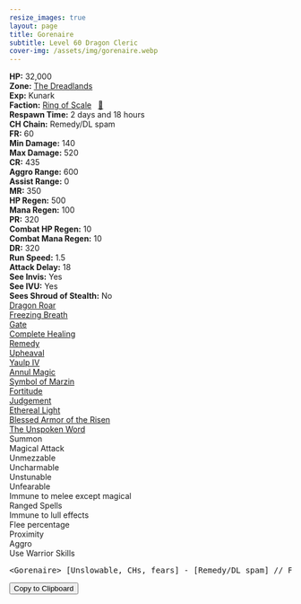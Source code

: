 ```yaml
---
resize_images: true
layout: page
title: Gorenaire
subtitle: Level 60 Dragon Cleric
cover-img: /assets/img/gorenaire.webp
---
```


<div class="info-section">
<div class="info-item"><strong>HP:</strong> 32,000</div>
<div class="info-item"><strong>Zone:</strong> <a href="https://www.pqdi.cc/zone/86" target="_blank">The Dreadlands</a></div>
<div class="info-item"><strong>Exp:</strong> Kunark</div>
<div class="info-item"><strong>Faction:</strong> <a href="https://www.pqdi.cc/faction/304" target="_blank">Ring of Scale</a>&nbsp;&nbsp;&nbsp;<a href="https://www.pqdi.cc/npc/86000" target="_blank" title="View NPC on PQDI">🔗</a></div>
</div>

<div class="info-lockout">
<div class="info-lockoutitem"><strong>Respawn Time:</strong> 2 days and 18 hours </div>
<div class="info-lockoutitem"><strong>CH Chain:</strong> Remedy/DL spam</div>
</div>

<div class="stats-grid">
<div class="stats-row">
<div class="stats-cell"><strong>FR:</strong> 60</div>
<div class="stats-cell"><strong>Min Damage:</strong> 140</div>
<div class="stats-cell"><strong>Max Damage:</strong> 520</div>
</div>
<div class="stats-row">
<div class="stats-cell"><strong>CR:</strong> 435</div>
<div class="stats-cell"><strong>Aggro Range:</strong> 600</div>
<div class="stats-cell"><strong>Assist Range:</strong> 0</div>
</div>
<div class="stats-row">
<div class="stats-cell"><strong>MR:</strong> 350</div>
<div class="stats-cell"><strong>HP Regen:</strong> 500</div>
<div class="stats-cell"><strong>Mana Regen:</strong> 100</div>
</div>
<div class="stats-row">
<div class="stats-cell"><strong>PR:</strong> 320</div>
<div class="stats-cell"><strong>Combat HP Regen:</strong> 10</div>
<div class="stats-cell"><strong>Combat Mana Regen:</strong> 10</div>
</div>
<div class="stats-row">
<div class="stats-cell"><strong>DR:</strong> 320</div>
<div class="stats-cell"><strong>Run Speed:</strong> 1.5</div>
<div class="stats-cell"><strong>Attack Delay:</strong> 18</div>
</div>
<div class="stats-row">
<div class="stats-cell"><strong>See Invis:</strong> Yes</div>
<div class="stats-cell"><strong>See IVU:</strong> Yes</div>
<div class="stats-cell"><strong>Sees Shroud of Stealth:</strong> No</div>
</div>
</div>

<div class="spell-grid">
<div class="spell-cell"><a href="https://www.pqdi.cc/spell/789" target="_blank">Dragon Roar</a></div>
<div class="spell-cell"><a href="https://www.pqdi.cc/spell/845" target="_blank">Freezing Breath</a></div>
<div class="spell-cell"><a href="https://www.pqdi.cc/spell/36" target="_blank">Gate</a></div>
<div class="spell-cell"><a href="https://www.pqdi.cc/spell/13" target="_blank">Complete Healing</a></div>
<div class="spell-cell"><a href="https://www.pqdi.cc/spell/1518" target="_blank">Remedy</a></div>
<div class="spell-cell"><a href="https://www.pqdi.cc/spell/1542" target="_blank">Upheaval</a></div>
<div class="spell-cell"><a href="https://www.pqdi.cc/spell/1534" target="_blank">Yaulp IV</a></div>
<div class="spell-cell"><a href="https://www.pqdi.cc/spell/1526" target="_blank">Annul Magic</a></div>
<div class="spell-cell"><a href="https://www.pqdi.cc/spell/1535" target="_blank">Symbol of Marzin</a></div>
<div class="spell-cell"><a href="https://www.pqdi.cc/spell/1539" target="_blank">Fortitude</a></div>
<div class="spell-cell"><a href="https://www.pqdi.cc/spell/2508" target="_blank">Judgement</a></div>
<div class="spell-cell"><a href="https://www.pqdi.cc/spell/2182" target="_blank">Ethereal Light</a></div>
<div class="spell-cell"><a href="https://www.pqdi.cc/spell/2509" target="_blank">Blessed Armor of the Risen</a></div>
<div class="spell-cell"><a href="https://www.pqdi.cc/spell/1545" target="_blank">The Unspoken Word</a></div>
</div>

<div class="ability-grid">
<div class="ability-cell">Summon</div>
<div class="ability-cell">Magical Attack</div>
<div class="ability-cell">Unmezzable</div>
<div class="ability-cell">Uncharmable</div>
<div class="ability-cell">Unstunable</div>
<div class="ability-cell">Unfearable</div>
<div class="ability-cell">Immune to melee except magical</div>
<div class="ability-cell">Ranged Spells</div>
<div class="ability-cell">Immune to lull effects</div>
<div class="ability-cell">Flee percentage</div>
<div class="ability-cell">Proximity</div>
<div class="ability-cell">Aggro</div>
<div class="ability-cell">Use Warrior Skills</div>
</div>

<div class="copy-text-container"><pre class="copy-text-content" id="copy-box">&lt;Gorenaire&gt; [Unslowable, CHs, fears] - [Remedy/DL spam] // Freezing Breath (PBAOE, 300 rng, CR, -150 check, 12s CD): 750 dmg AOE + 70% atk slow // Dragon Roar (PBAOE, 300 rng, MR, -150 check, 36s CD): 18s max duration fear</pre><button class="copy-button" onclick="copyText('copy-box')">Copy to Clipboard</button></div>